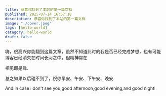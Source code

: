 ```yaml
---
title: 恭喜你找到了本站的第一篇文档
published: 2025-07-14 16:57:18
description: 恭喜你找到了本站的第一篇文档
image: "./cover.jpeg"
tags: [hello-world]
category: hello-world
draft: false
---
```


嗨，很高兴你能翻到这篇文章，虽然不知道此时的我是否已经完成梦想，也有可能博客已经消失在时间长河之中，但精神常在

相见即是缘.

总之如果以后碰不到了，祝你早安、午安、下午安、晚安.

And in case i don't see you,good afternoon,good evening,and good night!